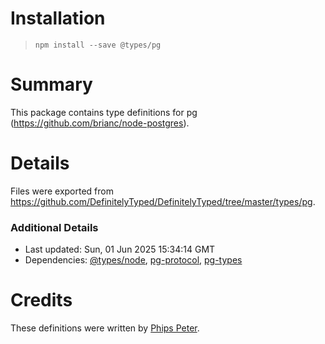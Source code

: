 # Installation
> `npm install --save @types/pg`

# Summary
This package contains type definitions for pg (https://github.com/brianc/node-postgres).

# Details
Files were exported from https://github.com/DefinitelyTyped/DefinitelyTyped/tree/master/types/pg.

### Additional Details
 * Last updated: Sun, 01 Jun 2025 15:34:14 GMT
 * Dependencies: [@types/node](https://npmjs.com/package/@types/node), [pg-protocol](https://npmjs.com/package/pg-protocol), [pg-types](https://npmjs.com/package/pg-types)

# Credits
These definitions were written by [Phips Peter](https://github.com/pspeter3).
